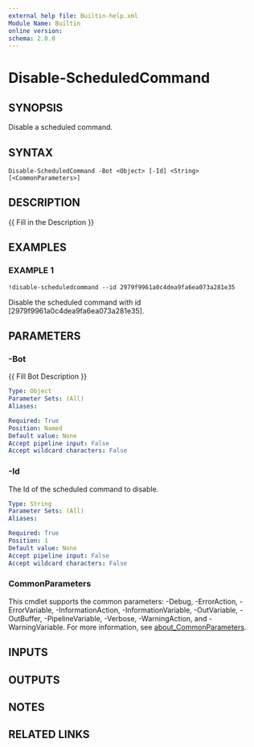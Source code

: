 ```yaml
---
external help file: Builtin-help.xml
Module Name: Builtin
online version:
schema: 2.0.0
---
```


# Disable-ScheduledCommand

## SYNOPSIS
Disable a scheduled command.

## SYNTAX

```
Disable-ScheduledCommand -Bot <Object> [-Id] <String> [<CommonParameters>]
```

## DESCRIPTION
{{ Fill in the Description }}

## EXAMPLES

### EXAMPLE 1
```
!disable-scheduledcommand --id 2979f9961a0c4dea9fa6ea073a281e35
```

Disable the scheduled command with id \[2979f9961a0c4dea9fa6ea073a281e35\].

## PARAMETERS

### -Bot
{{ Fill Bot Description }}

```yaml
Type: Object
Parameter Sets: (All)
Aliases:

Required: True
Position: Named
Default value: None
Accept pipeline input: False
Accept wildcard characters: False
```

### -Id
The Id of the scheduled command to disable.

```yaml
Type: String
Parameter Sets: (All)
Aliases:

Required: True
Position: 1
Default value: None
Accept pipeline input: False
Accept wildcard characters: False
```

### CommonParameters
This cmdlet supports the common parameters: -Debug, -ErrorAction, -ErrorVariable, -InformationAction, -InformationVariable, -OutVariable, -OutBuffer, -PipelineVariable, -Verbose, -WarningAction, and -WarningVariable. For more information, see [about_CommonParameters](http://go.microsoft.com/fwlink/?LinkID=113216).

## INPUTS

## OUTPUTS

## NOTES

## RELATED LINKS
